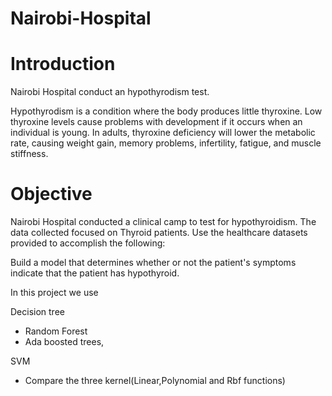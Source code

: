 # Nairobi-Hospital


# Introduction

Nairobi Hospital conduct an hypothyrodism test.

Hypothyrodism is a condition where the body produces little thyroxine. Low thyroxine levels cause problems with development if it occurs when an individual is young. In adults, thyroxine deficiency will lower the metabolic rate, causing weight gain, memory problems, infertility, fatigue, and muscle stiffness.

# Objective

Nairobi Hospital conducted a clinical camp to test for hypothyroidism. The data collected focused on Thyroid patients. Use the healthcare datasets provided to accomplish the following:

Build a model that determines whether or not the patient's symptoms indicate that the patient has hypothyroid.

In this project we use

Decision tree

- Random Forest
- Ada boosted trees,

SVM

- Compare the three kernel(Linear,Polynomial and Rbf functions)

